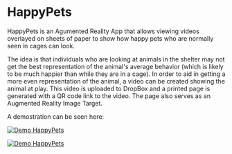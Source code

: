 # HappyPets
HappyPets is an Agumented Reality App that allows viewing videos overlayed on sheets of paper to show how happy pets who are normally seen in cages can look.

The idea is that individuals who are looking at animals in the shelter may not get the best representation of the animal's average behavior (which is likely to be much happier than while they are in a cage). In order to aid in getting a more even representation of the animal, a video can be created showing the animal at play. This video is uploaded to DropBox and a printed page is generated with a QR code link to the video. The page also serves as an Augmented Reality Image Target.

A demostration can be seen here:

[![Demo HappyPets](https://j.gifs.com/rR3y7B.gif)](https://www.youtube.com/watch?v=zl1AGgPiVSs)

[![Demo HappyPets](https://github.com/austinpetsalive/HappyPets/blob/master/Demo%20Video.gif?raw=true)](https://github.com/austinpetsalive/HappyPets/blob/master/Demo%20Video.mp4?raw=true)
